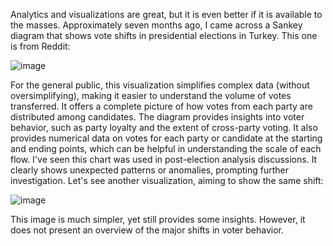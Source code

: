 Analytics and visualizations are great, but it is even better if it is available to the masses.
Approximately seven months ago, I came across a Sankey diagram that shows vote shifts in presidential elections in Turkey.
This one is from Reddit:

![image](https://github.com/OzgeAygul/CS573---Reflections/assets/77694285/cf7e4793-7f0b-4e4b-958e-5bd2ce615688)


For the general public, this visualization simplifies complex data (without oversimplifying), making it easier to understand the volume of votes transferred.
It offers a complete picture of how votes from each party are distributed among candidates.
The diagram provides insights into voter behavior, such as party loyalty and the extent of cross-party voting.
It also provides numerical data on votes for each party or candidate at the starting and ending points, which can be helpful in understanding the scale of each flow.
I've seen this chart was used in post-election analysis discussions.
It clearly shows unexpected patterns or anomalies, prompting further investigation.
Let's see another visualization, aiming to show the same shift:

![image](https://github.com/OzgeAygul/CS573---Reflections/assets/77694285/7ae050b3-4e9b-4d2a-b280-4edcb159c521)

This image is much simpler, yet still provides some insights. 
However, it does not present an overview of the major shifts in voter behavior.
